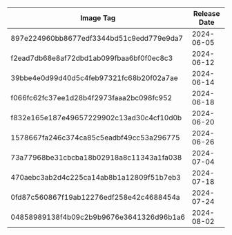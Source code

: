 | Image Tag                                | Release Date |
| ---------------------------------------- | ------------ |
| 897e224960bb8677edf3344bd51c9edd779e9da7 | 2024-06-05   |
| f2ead7db68e8af72dbd1ab099fbaa6bf0f0ec8c3 | 2024-06-12   |
| 39bbe4e0d99d40d5c4feb97321fc68b20f02a7ae | 2024-06-14   |
| f066fc62fc37ee1d28b4f2973faaa2bc098fc952 | 2024-06-18   |
| f832e165e187e49657229902c13ad30c4cf10d0b | 2024-06-20   |
| 1578667fa246c374ca85c5eadbf49cc53a296775 | 2024-06-26   |
| 73a77968be31cbcba18b02918a8c11343a1fa038 | 2024-07-04   |
| 470aebc3ab2d4c225ca14ab8b1a12809f51b7eb3 | 2024-07-18   |
| 0fd87c560867f19ab12276edf258e42c4688454a | 2024-07-24   |
| 04858989138f4b09c2b9b9676e3641326d96b1a6 | 2024-08-02   |
